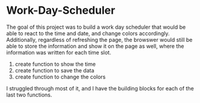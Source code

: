 # Work-Day-Scheduler
The goal of this project was to build a work day scheduler that would be able to 
react to the time and date, and change colors accordingly. Additionally, regardless of refreshing the page, the browswer would still be able to store the information and show it on the page as well, where the information was written for each time slot. 
1. create function to show the time
2. create function to save the data
3. create function to change the colors

I struggled through most of it, and I have the building blocks for each of the last two functions. 